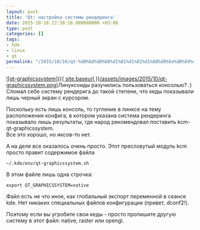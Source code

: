 ```yaml
---
layout: post
title: 'Qt: настройка системы рендеринга'
date: 2015-10-16 22:30:18.000000000 +03:00
type: post
categories: []
tags:
- kde
- linux
- qt
permalink: "/2015/10/16/qt-%d0%bd%d0%b0%d1%81%d1%82%d1%80%d0%be%d0%b9%d0%ba%d0%b0-%d1%81%d0%b8%d1%81%d1%82%d0%b5%d0%bc%d1%8b-%d1%80%d0%b5%d0%bd%d0%b4%d0%b5%d1%80%d0%b8%d0%bd%d0%b3%d0%b0/"
---
```

[![qt-graphicssystem]({{ site.baseurl }}/assets/images/2015/10/qt-graphicssystem.png)](/2015/10/qt-graphicssystem.png)Линуксоиды разучились пользоваться консолью? :) Сломал себе систему рендерига до такой степени, что кеды показывали лишь черный экран с курсором.

Поскольку есть лишь консоль, то гугление в линксе на тему расположения конфига, в котором указана система рендеринга показывало лишь результаты, где народ рекомендовал поставить kcm-qt-graphicssystem.  
Все это хорошо, но иксов-то нет.

А на деле все оказалось очень просто. Этот пресловутый модуль kcm просто правит содержимое файла  
```
~/.kde/env/qt-graphicssystem.sh
```

В этом файле лишь одна строчка:

```
export QT_GRAPHICSSYSTEM=native
```

Файл есть не что иное, как глобальный экспорт переменной в сеансе kde. Нет никаких специальных файлов конфигурации (привет, dconf2!).

Поэтому если вы угробите свои кеды - просто пропишите другую систему в этот файл: native, raster или opengl.

